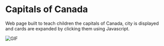 # Capitals of Canada

Web page built to teach children the capitals of Canada, city is displayed and cards are expanded by clicking them using Javascript.

![GIF](O_Canada.gif)